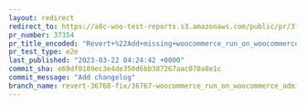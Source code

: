 ```yaml
---
layout: redirect
redirect_to: https://a8c-woo-test-reports.s3.amazonaws.com/public/pr/37354/e2e/index.html
pr_number: 37354
pr_title_encoded: "Revert+%22Add+missing+woocommerce_run_on_woocommerce_admin_updated+hook+for+RemoteInboxNotificationsEngine+scheduled+action%22"
pr_test_type: e2e
last_published: "2023-03-22 04:24:42 +0000"
commit_sha: e69df0189ec3e4de350d6bb387267aac070a8e1c
commit_message: "Add changelog"
branch_name: revert-36768-fix/36767-woocommerce_run_on_woocommerce_admin_updated-does-not-run
---
```

